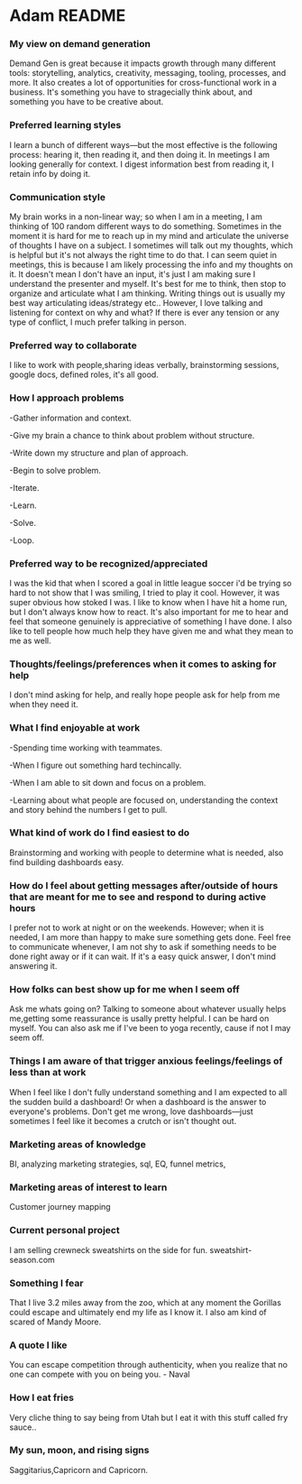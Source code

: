 # Adam README

### My view on demand generation

Demand Gen is great because it impacts growth through many different tools: storytelling, analytics, creativity, messaging, tooling, processes, and more. It also creates a lot of opportunities for cross-functional work in a business. It's something you have to stragecially think about, and something you have to be creative about.

### Preferred learning styles

I learn a bunch of different ways—but the most effective is the following process: hearing it, then reading it, and then doing it. In meetings I am looking generally for context. I digest information best from reading it, I retain info by doing it.

### Communication style

My brain works in a non-linear way; so when I am in a meeting, I am thinking of 100 random different ways to do something. Sometimes in the moment it is hard for me to reach up in my mind and articulate the universe of thoughts I have on a subject. I sometimes will talk out my thoughts, which is helpful but it's not always the right time to do that. I can seem quiet in meetings, this is because I am likely processing the info and my thoughts on it. It doesn't mean I don't have an input, it's just I am making sure I understand the presenter and myself. It's best for me to think, then stop to organize and articulate what I am thinking. Writing things out is usually my best way articulating ideas/strategy etc.. However, I love talking and listening for context on why and what?
If there is ever any tension or any type of conflict, I much prefer talking in person.

### Preferred way to collaborate

I like to work with people,sharing ideas verbally, brainstorming sessions, google docs, defined roles, it's all good.

### How I approach problems

-Gather information and context.

-Give my brain a chance to think about problem without structure.

-Write down my structure and plan of approach.

-Begin to solve problem.

-Iterate.

-Learn.

-Solve.

-Loop.

### Preferred way to be recognized/appreciated

I was the kid that when I scored a goal in little league soccer i'd be trying so hard to not show that I was smiling, I tried to play it cool. However, it was super obvious how stoked I was. I like to know when I have hit a home run, but I don't always know how to react. It's also important for me to hear and feel that someone genuinely is appreciative of something I have done. I also like to tell people how much help they have given me and what they mean to me as well.

### Thoughts/feelings/preferences when it comes to asking for help

I don't mind asking for help, and really hope people ask for help from me when they need it.

### What I find enjoyable at work

-Spending time working with teammates.

-When I figure out something hard techincally.

-When I am able to sit down and focus on a problem.

-Learning about what people are focused on, understanding the context and story behind the numbers I get to pull.

### What kind of work do I find easiest to do

Brainstorming and working with people to determine what is needed, also find building dashboards easy.

### How do I feel about getting messages after/outside of hours that are meant for me to see and respond to during active hours

I prefer not to work at night or on the weekends. However; when it is needed, I am more than happy to make sure something gets done. Feel free to communicate whenever, I am not shy to ask if something needs to be done right away or if it can wait. If it's a easy quick answer, I don't mind answering it.

### How folks can best show up for me when I seem off

Ask me whats going on? Talking to someone about whatever usually helps me,getting some reassurance is usally pretty helpful. I can be hard on myself. You can also ask me if I've been to yoga recently, cause if not I may seem off.

### Things I am aware of that trigger anxious feelings/feelings of less than at work

When I feel like I don't fully understand something and I am expected to all the sudden build a dashboard! Or when a dashboard is the answer to everyone's problems. Don't get me wrong, love dashboards—just sometimes I feel like it becomes a crutch or isn't thought out.

### Marketing areas of knowledge

BI, analyzing marketing strategies, sql, EQ, funnel metrics,

### Marketing areas of interest to learn

Customer journey mapping

### Current personal project

I am selling crewneck sweatshirts on the side for fun. sweatshirt-season.com

### Something I fear

That I live 3.2 miles away from the zoo, which at any moment the Gorillas could escape and ultimately end my life as I know it. I also am kind of scared of Mandy Moore.

### A quote I like

You can escape competition through authenticity, when you realize that no one can compete with you on being you. - Naval

### How I eat fries

Very cliche thing to say being from Utah but I eat it with this stuff called fry sauce..

### My sun, moon, and rising signs

Saggitarius,Capricorn and Capricorn.
